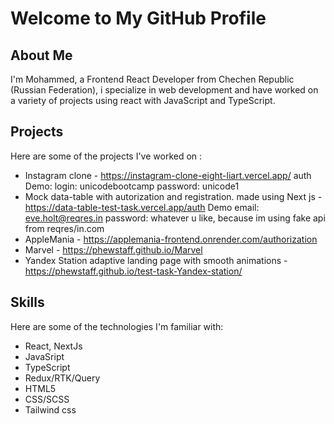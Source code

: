 # Welcome to My GitHub Profile

## About Me

I'm Mohammed, a Frontend React Developer from Chechen Republic (Russian Federation), i specialize in web development and have worked on a variety of projects using react with JavaScript and TypeScript. 

## Projects

Here are some of the projects I've worked on :

- Instagram clone - https://instagram-clone-eight-liart.vercel.app/ auth Demo: login: unicodebootcamp   password: unicode1
- Mock data-table with autorization and registration. made using Next js  - https://data-table-test-task.vercel.app/auth  Demo  email: eve.holt@reqres.in     password: whatever u like, because im using fake api from reqres/in.com 
- AppleMania - https://applemania-frontend.onrender.com/authorization
- Marvel - https://phewstaff.github.io/Marvel 
- Yandex Station adaptive landing page with smooth animations - https://phewstaff.github.io/test-task-Yandex-station/


## Skills

Here are some of the technologies I'm familiar with:

- React, NextJs
- JavaSript 
- TypeScript
- Redux/RTK/Query
- HTML5
- CSS/SCSS
- Tailwind css

<!--
**phewstaff/phewstaff** is a ✨ _special_ ✨ repository because its `README.md` (this file) appears on your GitHub profile.




